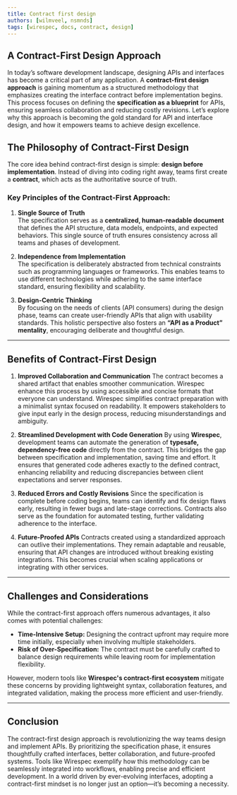 ```yaml
---
title: Contract first design
authors: [wilmveel, nsmnds]
tags: [wirespec, docs, contract, design]
---
```


## A Contract-First Design Approach

In today’s software development landscape, designing APIs and interfaces has become a critical part of any application. A **contract-first design approach** is gaining momentum as a structured methodology that emphasizes creating the interface contract before implementation begins. This process focuses on defining the **specification as a blueprint** for APIs, ensuring seamless collaboration and reducing costly revisions. Let’s explore why this approach is becoming the gold standard for API and interface design, and how it empowers teams to achieve design excellence.

## The Philosophy of Contract-First Design

The core idea behind contract-first design is simple: **design before implementation**. Instead of diving into coding right away, teams first create a **contract**, which acts as the authoritative source of truth.

### Key Principles of the Contract-First Approach:

1. **Single Source of Truth**  
   The specification serves as a **centralized, human-readable document** that defines the API structure, data models, endpoints, and expected behaviors. This single source of truth ensures consistency across all teams and phases of development.

2. **Independence from Implementation**  
   The specification is deliberately abstracted from technical constraints such as programming languages or frameworks. This enables teams to use different technologies while adhering to the same interface standard, ensuring flexibility and scalability.

3. **Design-Centric Thinking**  
   By focusing on the needs of clients (API consumers) during the design phase, teams can create user-friendly APIs that align with usability standards. This holistic perspective also fosters an **“API as a Product” mentality**, encouraging deliberate and thoughtful design.

---

## Benefits of Contract-First Design

1. **Improved Collaboration and Communication**
The contract becomes a shared artifact that enables smoother communication. Wirespec enhance this process by using accessible and concise formats that everyone can understand. Wirespec simplifies contract preparation with a minimalist syntax focused on readability. It empowers stakeholders to give input early in the design process, reducing misunderstandings and ambiguity.

2. **Streamlined Development with Code Generation**
By using **Wirespec**, development teams can automate the generation of **typesafe, dependency-free code** directly from the contract. This bridges the gap between specification and implementation, saving time and effort. It ensures that generated code adheres exactly to the defined contract, enhancing reliability and reducing discrepancies between client expectations and server responses.

3. **Reduced Errors and Costly Revisions**
Since the specification is complete before coding begins, teams can identify and fix design flaws early, resulting in fewer bugs and late-stage corrections. Contracts also serve as the foundation for automated testing, further validating adherence to the interface.

4. **Future-Proofed APIs**
Contracts created using a standardized approach can outlive their implementations. They remain adaptable and reusable, ensuring that API changes are introduced without breaking existing integrations. This becomes crucial when scaling applications or integrating with other services.

---

## Challenges and Considerations

While the contract-first approach offers numerous advantages, it also comes with potential challenges:

- **Time-Intensive Setup:** Designing the contract upfront may require more time initially, especially when involving multiple stakeholders.
- **Risk of Over-Specification:** The contract must be carefully crafted to balance design requirements while leaving room for implementation flexibility.

However, modern tools like **Wirespec's contract-first ecosystem** mitigate these concerns by providing lightweight syntax, collaboration features, and integrated validation, making the process more efficient and user-friendly.

---

## Conclusion

The contract-first design approach is revolutionizing the way teams design and implement APIs. By prioritizing the specification phase, it ensures thoughtfully crafted interfaces, better collaboration, and future-proofed systems. Tools like Wirespec exemplify how this methodology can be seamlessly integrated into workflows, enabling precise and efficient development. In a world driven by ever-evolving interfaces, adopting a contract-first mindset is no longer just an option—it’s becoming a necessity.
